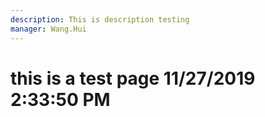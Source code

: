 ```yaml
---
description: This is description testing
manager: Wang.Hui
---
```

# this is a test page 11/27/2019 2:33:50 PM